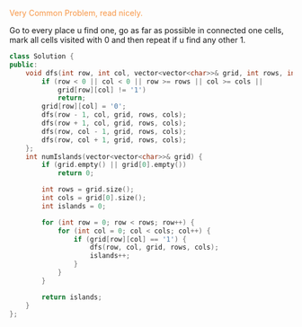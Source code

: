 <font color="#f79646">Very Common Problem, read nicely.</font>

Go to every place u find one, go as far as possible in connected one cells, mark all cells visited with 0 and then repeat if u find any other 1.

```C++
class Solution {
public:
    void dfs(int row, int col, vector<vector<char>>& grid, int rows, int cols) {
        if (row < 0 || col < 0 || row >= rows || col >= cols ||
            grid[row][col] != '1')
            return;
        grid[row][col] = '0';
        dfs(row - 1, col, grid, rows, cols);
        dfs(row + 1, col, grid, rows, cols);
        dfs(row, col - 1, grid, rows, cols);
        dfs(row, col + 1, grid, rows, cols);
    };
    int numIslands(vector<vector<char>>& grid) {
        if (grid.empty() || grid[0].empty())
            return 0;

        int rows = grid.size();
        int cols = grid[0].size();
        int islands = 0;

        for (int row = 0; row < rows; row++) {
            for (int col = 0; col < cols; col++) {
                if (grid[row][col] == '1') {
                    dfs(row, col, grid, rows, cols);
                    islands++;
                }
            }
        }

        return islands;
    }
};
```
